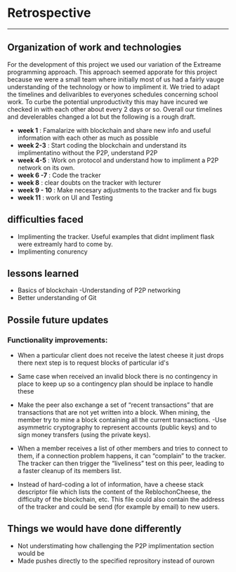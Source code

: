 # Retrospective 
___

## Organization of work and technologies 

For the development of this project we used our variation of the Extreame programming approach. This approach seemed apporate for this project because we were a small team where initially most of us had a fairly vauge understanding of the technology or how to impliment it. We tried to adapt the timelines and delivaribles to everyones schedules concerning school work. To curbe the potential unproductivity this may have incured we checked in with each other about every 2 days or so. Overall our timelines and develerables changed a lot but the following is a rough draft. 

- **week 1** : Famalarize with blockchain and share new info and useful information with each other as much as possible
- **week 2-3** : Start coding the blockchain and understand its implimentatino without the P2P, understand P2P
- **week 4-5** : Work on protocol  and understand how to impliment a P2P network on its own.
- **week 6 -7** : Code the tracker 
- **week 8** : clear doubts on the tracker with lecturer 
- **week 9 - 10** : Make necesary adjustments to the tracker  and fix bugs 
- **week 11** :  work on UI and Testing




## difficulties faced
- Implimenting the tracker. Useful examples  that didnt impliment flask were extreamly hard to come by. 
- Implimenting conurency 

## lessons learned
- Basics of blockchain 
-Understanding of P2P networking 
- Better understanding of Git 

## Possile future updates
### Functionality improvements:
- When a particular client does not receive the latest cheese it just drops there next step is to request blocks of particular id's
- Same case when received an invalid block there is no contingency in place to keep up so a contingency plan should be inplace to handle these
- Make the peer also exchange a set of “recent transactions” that are transactions that are not yet written into a block. When mining, the member try to mine a block containing all the current transactions.
-Use asymmetric cryptography to represent accounts (public keys) and to sign money transfers (using the private keys).

- When a member receives a list of other members and tries to connect to them, if a connection problem happens, it can “complain” to the tracker. The tracker can then trigger the “liveliness” test on this peer, leading to a faster cleanup of its members list.

- Instead of hard-coding a lot of information, have a cheese stack descriptor file which lists the content of the ReblochonCheese, the difficulty of the blockchain, etc. This file could also contain the address of the tracker and could be send (for example by email) to new users.



## Things we would have done differently
- Not understimating how challenging the P2P implimentation section would be 
- Made pushes directly to the specified reprository instead of ourown 
